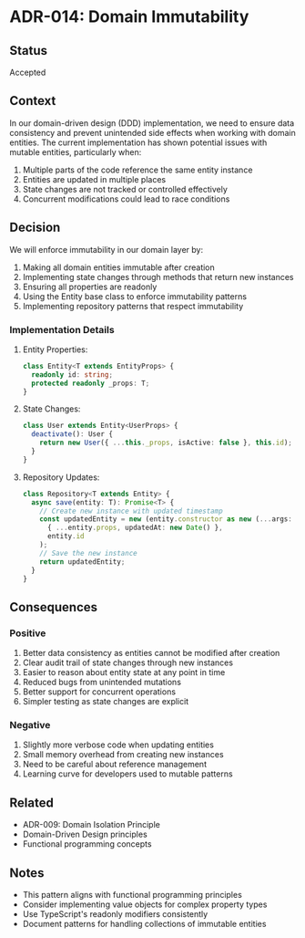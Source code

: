 # ADR-014: Domain Immutability

## Status

Accepted

## Context

In our domain-driven design (DDD) implementation, we need to ensure data consistency and prevent unintended side effects when working with domain entities. The current implementation has shown potential issues with mutable entities, particularly when:

1. Multiple parts of the code reference the same entity instance
2. Entities are updated in multiple places
3. State changes are not tracked or controlled effectively
4. Concurrent modifications could lead to race conditions

## Decision

We will enforce immutability in our domain layer by:

1. Making all domain entities immutable after creation
2. Implementing state changes through methods that return new instances
3. Ensuring all properties are readonly
4. Using the Entity base class to enforce immutability patterns
5. Implementing repository patterns that respect immutability

### Implementation Details

1. Entity Properties:
   ```typescript
   class Entity<T extends EntityProps> {
     readonly id: string;
     protected readonly _props: T;
   }
   ```

2. State Changes:
   ```typescript
   class User extends Entity<UserProps> {
     deactivate(): User {
       return new User({ ...this._props, isActive: false }, this.id);
     }
   }
   ```

3. Repository Updates:
   ```typescript
   class Repository<T extends Entity> {
     async save(entity: T): Promise<T> {
       // Create new instance with updated timestamp
       const updatedEntity = new (entity.constructor as new (...args: any[]) => T)(
         { ...entity.props, updatedAt: new Date() },
         entity.id
       );
       // Save the new instance
       return updatedEntity;
     }
   }
   ```

## Consequences

### Positive

1. Better data consistency as entities cannot be modified after creation
2. Clear audit trail of state changes through new instances
3. Easier to reason about entity state at any point in time
4. Reduced bugs from unintended mutations
5. Better support for concurrent operations
6. Simpler testing as state changes are explicit

### Negative

1. Slightly more verbose code when updating entities
2. Small memory overhead from creating new instances
3. Need to be careful about reference management
4. Learning curve for developers used to mutable patterns

## Related

- ADR-009: Domain Isolation Principle
- Domain-Driven Design principles
- Functional programming concepts

## Notes

- This pattern aligns with functional programming principles
- Consider implementing value objects for complex property types
- Use TypeScript's readonly modifiers consistently
- Document patterns for handling collections of immutable entities 